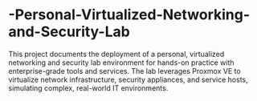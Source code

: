# -Personal-Virtualized-Networking-and-Security-Lab
This project documents the deployment of a personal, virtualized networking and security lab environment for hands-on practice with enterprise-grade tools and services. The lab leverages Proxmox VE to virtualize network infrastructure, security appliances, and service hosts, simulating complex, real-world IT environments.
